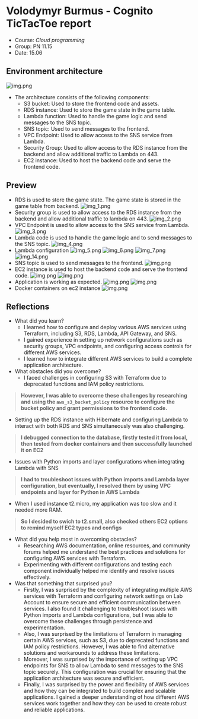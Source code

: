 # Volodymyr Burmus - Cognito TicTacToe report

- Course: *Cloud programming*
- Group: PN 11.15
- Date: 15.06

## Environment architecture
![img.png](imgs/img.png)
- The architecture consists of the following components:
  - S3 bucket: Used to store the frontend code and assets.
  - RDS instance: Used to store the game state in the game table.
  - Lambda function: Used to handle the game logic and send messages to the SNS topic.
  - SNS topic: Used to send messages to the frontend.
  - VPC Endpoint: Used to allow access to the SNS service from Lambda.
  - Security Group: Used to allow access to the RDS instance from the backend and allow additional traffic to Lambda on 443.
  - EC2 instance: Used to host the backend code and serve the frontend code.
## Preview
 - RDS is used to store the game state. The game state is stored in the game table from backend.
![img_1.png](imgs/img_1.png)
 - Security group is used to allow access to the RDS instance from the backend and allow additional traffic to lambda on 443.
![img_2.png](imgs/img_2.png)
 - VPC Endpoint is used to allow access to the SNS service from Lambda.
![img_3.png](imgs/img_3.png)
 - Lambda code is used to handle the game logic and to send messages to the SNS topic.
![img_4.png](imgs/img_4.png)
 - Lambda configuration
![img_5.png](imgs/img_5.png)
![img_6.png](imgs/img_6.png)
![img_7.png](imgs/img_7.png)
![img_14.png](imgs/img_14.png)
 - SNS topic is used to send messages to the frontend.
![img.png](imgs/img_8.png)
 - EC2 instance is used to host the backend code and serve the frontend code.
![img.png](imgs/img_9.png)
![img.png](imgs/img_10.png)
- Application is working as expected.
![img.png](imgs/img_11.png)
![img.png](imgs/img_12.png)
- Docker containers on ec2 instance
![img.png](imgs/img_13.png)
## Reflections

- What did you learn?
  -  I learned how to configure and deploy various AWS services using Terraform, including S3, RDS, Lambda, API Gateway, and SNS.
  - I gained experience in setting up network configurations such as security groups, VPC endpoints, and configuring access controls for 
     different AWS services.
  - I learned how to integrate different AWS services to build a complete application architecture.
- What obstacles did you overcome?
  - I faced challenges in configuring S3 with Terraform due to deprecated functions and IAM policy restrictions.
> **However, I was able to overcome these challenges by researching and using the `aws_s3_bucket_policy` resource to configure the bucket policy and grant permissions to the frontend code.**
  - Setting up the RDS instance with Hibernate and configuring Lambda to interact with both RDS and SNS simultaneously was also challenging.
>  **I debugged connection to the database, firstly tested it from local, then tested from docker containers and then successfully launched it on EC2**
  - Issues with Python imports and layer configurations when integrating Lambda with SNS
> **I had to troubleshoot issues with Python imports and Lambda layer configuration, but eventually, I resolved them by using VPC endpoints and layer for Python in AWS Lambda**
  - When I used instance t2.micro, my application was too slow and it needed more RAM.
> **So I desided to swich to t2.small, also checked others EC2 options to remind myself EC2 types and configs**
- What did you help most in overcoming obstacles?
    - Researching AWS documentation, online resources, and community forums helped me understand the best practices and solutions for 
      configuring AWS services with Terraform.
    - Experimenting with different configurations and testing each component individually helped me identify and resolve issues effectively.
- Was that something that surprised you?
  - Firstly, I was surprised by the complexity of integrating multiple AWS services with Terraform and configuring network settings on Lab 
Account to ensure secure and efficient communication between services. I also found it challenging to troubleshoot issues with Python 
imports and Lambda configurations, but I was able to overcome these challenges through persistence and experimentation.
  - Also, I was surprised by the limitations of Terraform in managing certain AWS services, such as S3, due to deprecated functions and IAM 
    policy restrictions. However, I was able to find alternative solutions and workarounds to address these limitations.
  - Moreover, I was surprised by the importance of setting up VPC endpoints for SNS to allow Lambda to send messages to the SNS topic 
    securely. This configuration was crucial for ensuring that the application architecture was secure and efficient.
  - Finally, I was surprised by the power and flexibility of AWS services and how they can be integrated to build complex and scalable 
    applications. I gained a deeper understanding of how different AWS services work together and how they can be used to create robust and reliable applications.

